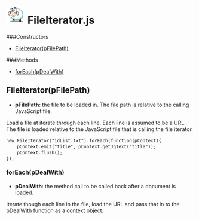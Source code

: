 ![Emitter](src/main/images/sheepVeryVerySmall.png) FileIterator.js
=====


###Constructors
- [FileIterator(pFilePath)](#-1342096458)

###Methods
- [forEach(pDealWith)](#858050053) 


<a name="-1342096458">FileIterator</a>(pFilePath)
-----

- <b>pFilePath</b>: the file to be loaded in. The file path is relative to the calling JavaScript file.

Load a file at iterate through each line.
Each line is assumed to be a URL.  The file is loaded relative to the JavaScript file that 
is calling the file iterator.

    new FileIterator("idList.txt").forEach(function(pContext){
        pContext.emit("title", pContext.getJqText("title"));
        pContext.flush();
    });

#### <a style="font-size:16px;" name="858050053">forEach</a><span style="font-size:16px;">(pDealWith)</span>
- <b>pDealWith</b>: the method call to be called back after a document is loaded.

Iterate though each line in the file, load the URL and pass that in to
the pDealWith function as a context object.

